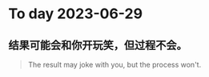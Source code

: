 
# To day 2023-06-29


## 结果可能会和你开玩笑，但过程不会。
> The result may joke with you, but the process won't.

    